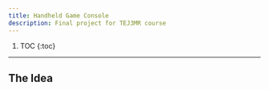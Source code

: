 ```yaml
---
title: Handheld Game Console
description: Final project for TEJ3MR course
---
```


1. TOC
{:toc}


* * *

## The Idea
